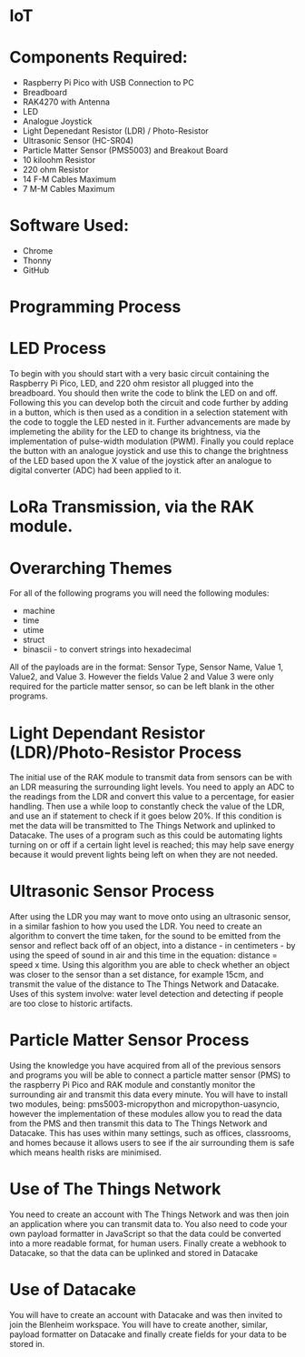 # IoT
# Components Required:
- Raspberry Pi Pico with USB Connection to PC
- Breadboard
- RAK4270 with Antenna
- LED
- Analogue Joystick
- Light Depenedant Resistor (LDR) / Photo-Resistor
- Ultrasonic Sensor (HC-SR04)
- Particle Matter Sensor (PMS5003) and Breakout Board
- 10 kiloohm Resistor
- 220 ohm Resistor
- 14 F-M Cables Maximum
- 7 M-M Cables Maximum
# Software Used:
- Chrome
- Thonny
- GitHub
# Programming Process
# LED Process
To begin with you should start with a very basic circuit containing the Raspberry Pi Pico, LED, and 220 ohm resistor all plugged into the breadboard. You should then write the code to blink the LED on and off. Following this you can develop both the circuit and code further by adding in a button, which is then used as a condition in a selection statement with the code to toggle the LED nested in it. Further advancements are made by implemeting the ability for the LED to change its brightness, via the implementation of pulse-width modulation (PWM). Finally you could replace the button with an analogue joystick and use this to change the brightness of the LED based upon the X value of the joystick after an analogue to digital converter (ADC) had been applied to it.
# LoRa Transmission, via the RAK module.
# Overarching Themes
For all of the following programs you will need the following modules:
- machine
- time
- utime
- struct
- binascii - to convert strings into hexadecimal

All of the payloads are in the format: Sensor Type, Sensor Name, Value 1, Value2, and Value 3. However the fields Value 2 and Value 3 were only required for the particle matter sensor, so can be left blank in the other programs.
# Light Dependant Resistor (LDR)/Photo-Resistor Process
The initial use of the RAK module to transmit data from sensors can be with an LDR measuring the surrounding light levels. You need to apply an ADC to the readings from the LDR and convert this value to a percentage, for easier handling. Then use a while loop to constantly check the value of the LDR, and use an if statement to check if it goes below 20%. If this condition is met the data will be transmitted to The Things Network and uplinked to Datacake. The uses of a program such as this could be automating lights turning on or off if a certain light level is reached; this may help save energy because it would prevent lights being left on when they are not needed.
# Ultrasonic Sensor Process
After using the LDR you may want to move onto using an ultrasonic sensor, in a similar fashion to how you used the LDR. You need to create an algorithm to convert the time taken, for the sound to be emitted from the sensor and reflect back off of an object, into a distance - in centimeters - by using the speed of sound in air and this time in the equation: distance = speed x time. Using this algorithm you are able to check whether an object was closer to the sensor than a set distance, for example 15cm, and transmit the value of the distance to The Things Network and Datacake. Uses of this system involve: water level detection and detecting if people are too close to historic artifacts.
# Particle Matter Sensor Process
Using the knowledge you have acquired from all of the previous sensors and programs you will be able to connect a particle matter sensor (PMS) to the raspberry Pi Pico and RAK module and constantly monitor the surrounding air and transmit this data every minute. You will have to install two modules, being: pms5003-micropython and micropython-uasyncio, however the implementation of these modules allow you to read the data from the PMS and then transmit this data to The Things Network and Datacake. This has uses within many settings, such as offices, classrooms, and homes because it allows users to see if the air surrounding them is safe which means health risks are minimised.
# Use of The Things Network
You need to create an account with The Things Network and was then join an application where you can transmit data to. You also need to code your own payload formatter in JavaScript so that the data could be converted into a more readable format, for human users. Finally create a webhook to Datacake, so that the data can be uplinked and stored in Datacake
# Use of Datacake
You will have to create an account with Datacake and was then invited to join the Blenheim workspace. You will have to create another, similar, payload formatter on Datacake and finally create fields for your data to be stored in.
